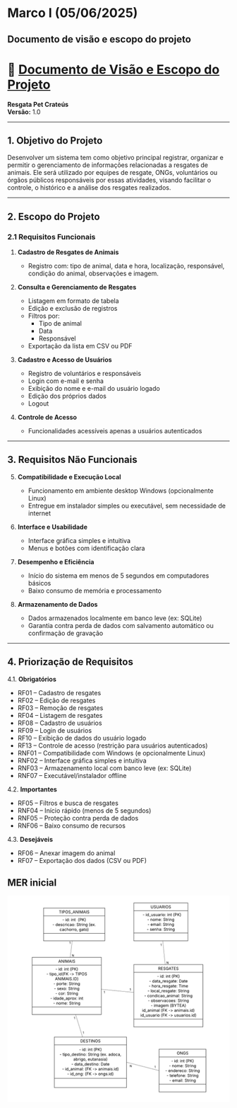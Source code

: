 # Marco I (05/06/2025)
## Documento de visão e escopo do projeto

# 📄 [Documento de Visão e Escopo do Projeto](https://docs.google.com/document/u/0/d/1qjjMRAi0r5dX0_2HXAFSymZn6uCUqTl2TGxotNqha_0/mobilebasic?urp=gmail_link) 
**Resgata Pet Crateús**  
**Versão:** 1.0 

---

## 1. Objetivo do Projeto  
Desenvolver um sistema tem como objetivo principal registrar, organizar e permitir o gerenciamento de informações relacionadas a resgates de animais. Ele será utilizado por equipes de resgate, ONGs, voluntários ou órgãos públicos responsáveis por essas atividades, visando facilitar o controle, o histórico e a análise dos resgates realizados.

---

## 2. Escopo do Projeto

### 2.1 Requisitos Funcionais

1. **Cadastro de Resgates de Animais**  
   - Registro com: tipo de animal, data e hora, localização, responsável, condição do animal, observações e imagem.  

2. **Consulta e Gerenciamento de Resgates**  
   - Listagem em formato de tabela  
   - Edição e exclusão de registros  
   - Filtros por:
     - Tipo de animal  
     - Data  
     - Responsável  
   - Exportação da lista em CSV ou PDF  

3. **Cadastro e Acesso de Usuários**  
   - Registro de voluntários e responsáveis  
   - Login com e-mail e senha  
   - Exibição do nome e e-mail do usuário logado  
   - Edição dos próprios dados  
   - Logout  

4. **Controle de Acesso**  
   - Funcionalidades acessíveis apenas a usuários autenticados  
---

## 3. Requisitos Não Funcionais

5. **Compatibilidade e Execução Local**  
   - Funcionamento em ambiente desktop Windows (opcionalmente Linux)  
   - Entregue em instalador simples ou executável, sem necessidade de internet  

6. **Interface e Usabilidade**  
   - Interface gráfica simples e intuitiva  
   - Menus e botões com identificação clara  

7. **Desempenho e Eficiência**  
   - Início do sistema em menos de 5 segundos em computadores básicos  
   - Baixo consumo de memória e processamento  

8. **Armazenamento de Dados**  
   - Dados armazenados localmente em banco leve (ex: SQLite)  
   - Garantia contra perda de dados com salvamento automático ou confirmação de gravação  
---
## 4. Priorização de Requisitos

4.1. **Obrigatórios**  
- RF01 – Cadastro de resgates  
- RF02 – Edição de resgates  
- RF03 – Remoção de resgates  
- RF04 – Listagem de resgates  
- RF08 – Cadastro de usuários  
- RF09 – Login de usuários  
- RF10 – Exibição de dados do usuário logado  
- RF13 – Controle de acesso (restrição para usuários autenticados)  
- RNF01 – Compatibilidade com Windows (e opcionalmente Linux)  
- RNF02 – Interface gráfica simples e intuitiva  
- RNF03 – Armazenamento local com banco leve (ex: SQLite)  
- RNF07 – Executável/instalador offline  

4.2. **Importantes**  
- RF05 – Filtros e busca de resgates  
- RNF04 – Início rápido (menos de 5 segundos)  
- RNF05 – Proteção contra perda de dados  
- RNF06 – Baixo consumo de recursos  

4.3. **Desejáveis**  
- RF06 – Anexar imagem do animal  
- RF07 – Exportação dos dados (CSV ou PDF)  


## MER inicial

![Diagrama Entidade_Relacionamento](der.png)
